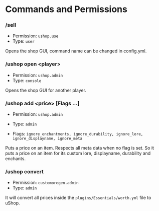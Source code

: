 # Commands and Permissions

### /sell
- Permission: `ushop.use`
- Type: `user`

Opens the shop GUI, command name can be changed in config.yml.

### /ushop open \<player\>
- Permission: `ushop.admin`
- Type: `console`

Opens the shop GUI for another player.

### /ushop add \<price\> [Flags ...]
- Permission: `ushop.admin`
- Type: `admin`

- Flags: `ignore_enchantments, ignore_durability, ignore_lore, ignore_displayname, ignore_meta`

Puts a price on an item. Respects all meta data when no flag is set. So it puts a price on an item for its custom lore, displayname, durability and enchants.

### /ushop convert
- Permission: `customoregen.admin`
- Type: `admin`

It will convert all prices inside the `plugins/Essentials/worth.yml` file to uShop.